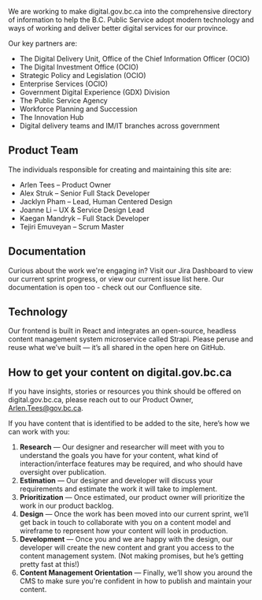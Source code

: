 We are working to make digital.gov.bc.ca into the comprehensive directory of information to help the B.C. Public Service adopt modern technology and ways of working and deliver better digital services for our province.

Our key partners are:

- The Digital Delivery Unit, Office of the Chief Information Officer (OCIO)
- The Digital Investment Office (OCIO)
- Strategic Policy and Legislation (OCIO)
- Enterprise Services (OCIO)
- Government Digital Experience (GDX) Division
- The Public Service Agency
- Workforce Planning and Succession
- The Innovation Hub
- Digital delivery teams and IM/IT branches across government

## Product Team

The individuals responsible for creating and maintaining this site are:

- Arlen Tees – Product Owner
- Alex Struk – Senior Full Stack Developer
- Jacklyn Pham – Lead, Human Centered Design
- Joanne Li – UX & Service Design Lead
- Kaegan Mandryk – Full Stack Developer
- Tejiri Emuveyan – Scrum Master

## Documentation
Curious about the work we're engaging in? Visit our Jira Dashboard to view our current sprint progress, or view our current issue list here. Our documentation is open too - check out our Confluence site.

## Technology
Our frontend is built in React and integrates an open-source, headless content management system microservice called Strapi. Please peruse and reuse what we’ve built — it’s all shared in the open here on GitHub.

## How to get your content on digital.gov.bc.ca
If you have insights, stories or resources you think should be offered on digital.gov.bc.ca, please reach out to our Product Owner, Arlen.Tees@gov.bc.ca.

If you have content that is identified to be added to the site, here’s how we can work with you:

1. **Research** — Our designer and researcher will meet with you to understand the goals you have for your content, what kind of interaction/interface features may be required, and who should have oversight over publication.
1. **Estimation** — Our designer and developer will discuss your requirements and estimate the work it will take to implement.
1. **Prioritization** — Once estimated, our product owner will prioritize the work in our product backlog.
1. **Design** — Once the work has been moved into our current sprint, we’ll get back in touch to collaborate with you on a content model and wireframe to represent how your content will look in production.
1. **Development** — Once you and we are happy with the design, our developer will create the new content and grant you access to the content management system. (Not making promises, but he’s getting pretty fast at this!)
1. **Content Management Orientation** — Finally, we’ll show you around the CMS to make sure you're confident in how to publish and maintain your content.
